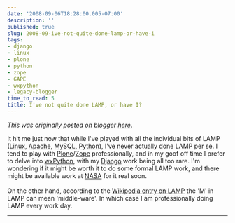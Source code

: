 ```yaml
---
date: '2008-09-06T18:28:00.005-07:00'
description: ''
published: true
slug: 2008-09-ive-not-quite-done-lamp-or-have-i
tags:
- django
- linux
- plone
- python
- zope
- GAPE
- wxpython
- legacy-blogger
time_to_read: 5
title: I've not quite done LAMP, or have I?
---
```


*This was originally posted on blogger [here](https://pydanny.blogspot.com/2008/09/ive-not-quite-done-lamp-or-have-i.html)*.

It hit me just now that while I've played with all the individual bits of LAMP (<a href="http://www.linux.org/">Linux</a>, <a href="http://apache.org/">Apache</a>, <a href="http://dev.mysql.com/">MySQL</a>, <a href="http://python.org">Python</a>), I've never actually done LAMP per se.  I tend to play with <a href="http://plone.org">Plone</a>/<a href="http://www.zope.org">Zope</a> professionally, and in my goof off time I prefer to delve into <a href="http://wxpython.org">wxPython</a>, with my <a href="http://www.djangoproject.com/">Django</a> work being all too rare.  I'm wondering if it might be worth it to do some formal LAMP work, and there might be available work at <a href="http://www.nasa.gov">NASA</a> for it real soon. <br /><br />On the other hand, according to the <a href="http://en.wikipedia.org/wiki/LAMP_%28software_bundle%29">Wikipedia entry on LAMP</a> the 'M' in LAMP can mean 'middle-ware'.  In which case I am professionally doing LAMP every work day.

---

